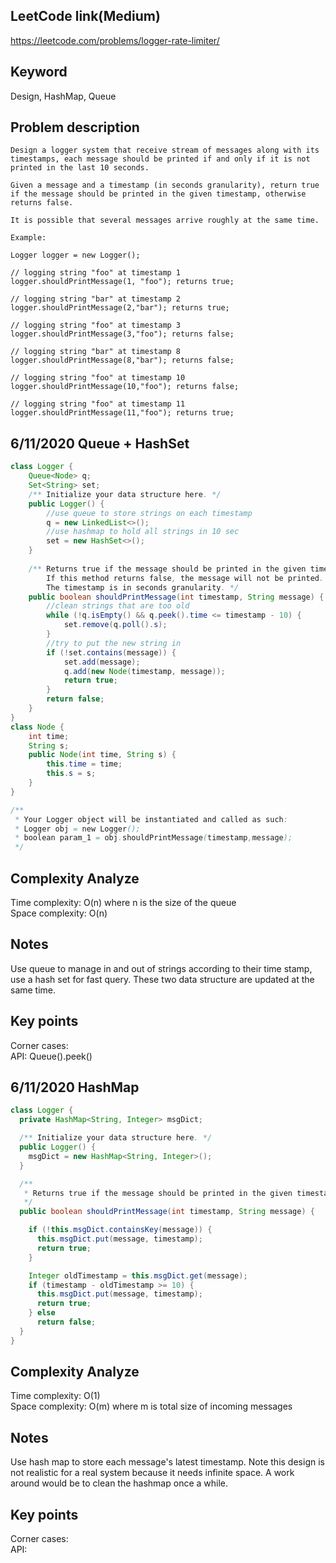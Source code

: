 ## LeetCode link(Medium)
https://leetcode.com/problems/logger-rate-limiter/

## Keyword
Design, HashMap, Queue

## Problem description
```
Design a logger system that receive stream of messages along with its timestamps, each message should be printed if and only if it is not printed in the last 10 seconds.

Given a message and a timestamp (in seconds granularity), return true if the message should be printed in the given timestamp, otherwise returns false.

It is possible that several messages arrive roughly at the same time.

Example:

Logger logger = new Logger();

// logging string "foo" at timestamp 1
logger.shouldPrintMessage(1, "foo"); returns true; 

// logging string "bar" at timestamp 2
logger.shouldPrintMessage(2,"bar"); returns true;

// logging string "foo" at timestamp 3
logger.shouldPrintMessage(3,"foo"); returns false;

// logging string "bar" at timestamp 8
logger.shouldPrintMessage(8,"bar"); returns false;

// logging string "foo" at timestamp 10
logger.shouldPrintMessage(10,"foo"); returns false;

// logging string "foo" at timestamp 11
logger.shouldPrintMessage(11,"foo"); returns true;
```

## 6/11/2020 Queue + HashSet
```java
class Logger {
    Queue<Node> q;
    Set<String> set;
    /** Initialize your data structure here. */
    public Logger() {
        //use queue to store strings on each timestamp
        q = new LinkedList<>();
        //use hashmap to hold all strings in 10 sec
        set = new HashSet<>();
    }
    
    /** Returns true if the message should be printed in the given timestamp, otherwise returns false.
        If this method returns false, the message will not be printed.
        The timestamp is in seconds granularity. */
    public boolean shouldPrintMessage(int timestamp, String message) {
        //clean strings that are too old
        while (!q.isEmpty() && q.peek().time <= timestamp - 10) {
            set.remove(q.poll().s);
        }
        //try to put the new string in
        if (!set.contains(message)) {
            set.add(message);
            q.add(new Node(timestamp, message));
            return true;
        }
        return false;
    }
}
class Node {
    int time;
    String s;
    public Node(int time, String s) {
        this.time = time;
        this.s = s;
    }
}

/**
 * Your Logger object will be instantiated and called as such:
 * Logger obj = new Logger();
 * boolean param_1 = obj.shouldPrintMessage(timestamp,message);
 */
```

## Complexity Analyze
Time complexity: O(n) where n is the size of the queue\
Space complexity: O(n)

## Notes
Use queue to manage in and out of strings according to their time stamp, use a hash set for fast query. These two data structure are updated at the same time.

## Key points
Corner cases: \
API: Queue().peek()


## 6/11/2020 HashMap
```java
class Logger {
  private HashMap<String, Integer> msgDict;

  /** Initialize your data structure here. */
  public Logger() {
    msgDict = new HashMap<String, Integer>();
  }

  /**
   * Returns true if the message should be printed in the given timestamp, otherwise returns false.
   */
  public boolean shouldPrintMessage(int timestamp, String message) {

    if (!this.msgDict.containsKey(message)) {
      this.msgDict.put(message, timestamp);
      return true;
    }

    Integer oldTimestamp = this.msgDict.get(message);
    if (timestamp - oldTimestamp >= 10) {
      this.msgDict.put(message, timestamp);
      return true;
    } else
      return false;
  }
}
```

## Complexity Analyze
Time complexity: O(1)\
Space complexity: O(m) where m is total size of incoming messages

## Notes
Use hash map to store each message's latest timestamp. Note this design is not realistic for a real system because it needs infinite space. A work around would be to clean the hashmap once a while.

## Key points
Corner cases: \
API: 